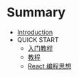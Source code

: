 # Summary

* [Introduction](README.md)
* QUICK START
   * [入门教程](docs/getting-started.md)
   * [教程](docs/tutorial.md)
   * [React 编程思想](docs/think-in-react.md)

